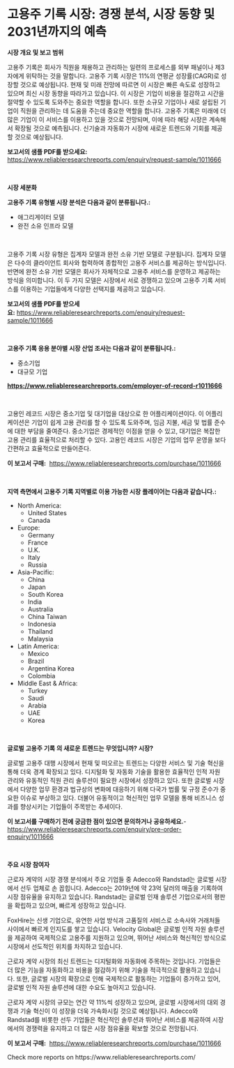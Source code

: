 <p><h1>고용주 기록 시장: 경쟁 분석, 시장 동향 및 2031년까지의 예측</h1></p><p><strong>시장 개요 및 보고 범위</strong></p>
<p><p>고용주 기록은 회사가 직원을 채용하고 관리하는 일련의 프로세스를 외부 패널이나 제3자에게 위탁하는 것을 말합니다. 고용주 기록 시장은 11%의 연평균 성장률(CAGR)로 성장할 것으로 예상됩니다. 현재 및 미래 전망에 따르면 이 시장은 빠른 속도로 성장하고 있으며 최신 시장 동향을 따라가고 있습니다. 이 시장은 기업이 비용을 절감하고 시간을 절약할 수 있도록 도와주는 중요한 역할을 합니다. 또한 소규모 기업이나 새로 설립된 기업이 직원을 관리하는 데 도움을 주는데 중요한 역할을 합니다. 고용주 기록은 미래에 더 많은 기업이 이 서비스를 이용하고 있을 것으로 전망되며, 이에 따라 해당 시장은 계속해서 확장될 것으로 예측됩니다. 신기술과 자동화가 시장에 새로운 트렌드와 기회를 제공할 것으로 예상됩니다.</p></p>
<p><strong>보고서의 샘플 PDF를 받으세요:</strong> <a href="https://www.reliableresearchreports.com/enquiry/request-sample/1011666">https://www.reliableresearchreports.com/enquiry/request-sample/1011666</a></p>
<p>&nbsp;</p>
<p><strong>시장 세분화</strong></p>
<p><strong>고용주 기록 유형별 시장 분석은 다음과 같이 분류됩니다.:</strong></p>
<p><ul><li>애그리게이터 모델</li><li>완전 소유 인프라 모델</li></ul></p>
<p>&nbsp;</p>
<p><p>고용주 기록 시장 유형은 집계자 모델과 완전 소유 기반 모델로 구분됩니다. 집계자 모델은 다수의 클라이언트 회사와 협력하여 종합적인 고용주 서비스를 제공하는 방식입니다. 반면에 완전 소유 기반 모델은 회사가 자체적으로 고용주 서비스를 운영하고 제공하는 방식을 의미합니다. 이 두 가지 모델은 시장에서 서로 경쟁하고 있으며 고용주 기록 서비스를 이용하는 기업들에게 다양한 선택지를 제공하고 있습니다.</p></p>
<p><strong>보고서의 샘플 PDF를 받으세요:</strong>&nbsp;<a href="https://www.reliableresearchreports.com/enquiry/request-sample/1011666">https://www.reliableresearchreports.com/enquiry/request-sample/1011666</a></p>
<p>&nbsp;</p>
<p><strong> 고용주 기록 응용 분야별 시장 산업 조사는 다음과 같이 분류됩니다.:</strong></p>
<p><ul><li>중소기업</li><li>대규모 기업</li></ul></p>
<p><strong><a href="https://www.reliableresearchreports.com/employer-of-record-r1011666">https://www.reliableresearchreports.com/employer-of-record-r1011666</a></strong></p>
<p>&nbsp;</p>
<p><p>고용인 레코드 시장은 중소기업 및 대기업을 대상으로 한 어플리케이션이다. 이 어플리케이션은 기업이 쉽게 고용 관리를 할 수 있도록 도와주며, 임금 지불, 세금 및 법률 준수에 대한 부담을 줄여준다. 중소기업은 경제적인 이점을 얻을 수 있고, 대기업은 복잡한 고용 관리를 효율적으로 처리할 수 있다. 고용인 레코드 시장은 기업의 업무 운영을 보다 간편하고 효율적으로 만들어준다.</p></p>
<p><strong>이 보고서 구매:</strong>&nbsp; <a href="https://www.reliableresearchreports.com/purchase/1011666">https://www.reliableresearchreports.com/purchase/1011666</a></p>
<p>&nbsp;</p>
<p><strong>지역 측면에서 고용주 기록 지역별로 이용 가능한 시장 플레이어는 다음과 같습니다.:</strong></p>
<p><ul>
    <li>
        North America:
        <ul>
            <li>United States</li>
            <li>Canada</li>
        </ul>
    </li>
    <li>
        Europe:
        <ul>
            <li>Germany</li>
            <li>France</li>
            <li>U.K.</li>
            <li>Italy</li>
            <li>Russia</li>
        </ul>
    </li>
    <li>
        Asia-Pacific:
        <ul>
            <li>China</li>
            <li>Japan</li>
            <li>South Korea</li>
            <li>India</li>
            <li>Australia</li>
            <li>China Taiwan</li>
            <li>Indonesia</li>
            <li>Thailand</li>
            <li>Malaysia</li>
        </ul>
    </li>
    <li>
        Latin America:
        <ul>
            <li>Mexico</li>
            <li>Brazil</li>
            <li>Argentina Korea</li>
            <li>Colombia</li>
        </ul>
    </li>
    <li>
        Middle East & Africa:
        <ul>
            <li>Turkey</li>
            <li>Saudi</li>
            <li>Arabia</li>
            <li>UAE</li>
            <li>Korea</li>
        </ul>
    </li>
    </ul></p>
<p>&nbsp;</p>
<p><strong>글로벌 고용주 기록 의 새로운 트렌드는 무엇입니까? 시장?</strong></p>
<p><p>글로벌 고용주 대행 시장에서 현재 및 떠오르는 트렌드는 다양한 서비스 및 기술 혁신을 통해 더욱 경계 확장되고 있다. 디지털화 및 자동화 기술을 활용한 효율적인 인적 자원 관리와 유동적인 직원 관리 솔루션이 필요한 시장에서 성장하고 있다. 또한 글로벌 시장에서 다양한 업무 환경과 법규상의 변화에 대응하기 위해 다국가 법률 및 규정 준수가 중요한 이슈로 부상하고 있다. 더불어 유동적이고 혁신적인 업무 모델을 통해 비즈니스 성과를 향상시키는 기업들이 주목받는 추세이다.</p></p>
<p><strong>이 보고서를 구매하기 전에 궁금한 점이 있으면 문의하거나 공유하세요.</strong>- <a href="https://www.reliableresearchreports.com/enquiry/pre-order-enquiry/1011666">https://www.reliableresearchreports.com/enquiry/pre-order-enquiry/1011666</a></p>
<p>&nbsp;</p>
<p><strong>주요 시장 참여자</strong></p>
<p><p>근로자 계약의 시장 경쟁 분석에서 주요 기업들 중 Adecco와 Randstad는 글로벌 시장에서 선두 업체로 손 꼽힙니다. Adecco는 2019년에 약 23억 달러의 매출을 기록하여 시장 점유율을 유지하고 있습니다. Randstad는 글로벌 인재 솔루션 기업으로서의 평판을 확립하고 있으며, 빠르게 성장하고 있습니다. </p><p>FoxHire는 신생 기업으로, 유연한 사업 방식과 고품질의 서비스로 소속사와 거래처들 사이에서 빠르게 인지도를 쌓고 있습니다. Velocity Global은 글로벌 인적 자원 솔루션을 제공하여 국제적으로 고용주를 지원하고 있으며, 뛰어난 서비스와 혁신적인 방식으로 시장에서 선도적인 위치를 차지하고 있습니다.</p><p>근로자 계약 시장의 최신 트렌드는 디지털화와 자동화에 주목하는 것입니다. 기업들은 더 많은 기능을 자동화하고 비용을 절감하기 위해 기술을 적극적으로 활용하고 있습니다. 또한, 글로벌 시장의 확장으로 인해 국제적으로 활동하는 기업들이 증가하고 있어, 글로벌 인적 자원 솔루션에 대한 수요도 높아지고 있습니다.</p><p>근로자 계약 시장의 규모는 연간 약 11%씩 성장하고 있으며, 글로벌 시장에서의 대외 경쟁과 기술 혁신이 이 성장을 더욱 가속화시킬 것으로 예상됩니다. Adecco와 Randstad를 비롯한 선두 기업들은 혁신적인 솔루션과 뛰어난 서비스를 제공하여 시장에서의 경쟁력을 유지하고 더 많은 시장 점유율을 확보할 것으로 전망됩니다.</p></p>
<p><strong>이 보고서 구매:</strong>&nbsp;&nbsp;<a href="https://www.reliableresearchreports.com/purchase/1011666">https://www.reliableresearchreports.com/purchase/1011666</a></p>
<p>Check more reports on https://www.reliableresearchreports.com/</p>